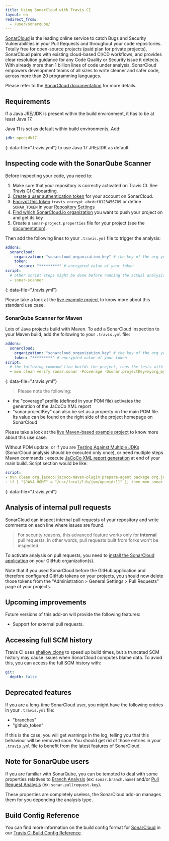 ```yaml
---
title: Using SonarCloud with Travis CI
layout: en
redirect_from:
  - /user/sonarqube/
---
```


[SonarCloud](https://sonarcloud.io) is the leading online service to catch Bugs and Security Vulnerabilities in your Pull Requests and throughout your code repositories. Totally free for open-source projects (paid plan for private projects), SonarCloud pairs with existing cloud-based CI/CD workflows, and provides clear resolution guidance for any Code Quality or Security issue it detects. With already more than 1 billion lines of code under analysis, SonarCloud empowers development teams of all sizes to write cleaner and safer code, across more than 20 programming languages.

Please refer to the [SonarCloud documentation](https://sonarcloud.io/documentation) for more details.

## Requirements

If a Java JRE/JDK is present within the build environment, it has to be at least Java 17.

Java 11 is set as default within build environments, Add:
```yaml
jdk: openjdk17
```
{: data-file=".travis.yml"}
to use Java 17 JRE/JDK as default.

## Inspecting code with the SonarQube Scanner

Before inspecting your code, you need to:

1. Make sure that your repository is correctly activated on Travis CI. See [Travis CI Onboarding](/user/onboarding/).
2. [Create a user authentication token](https://sonarcloud.io/account/security) for your account on SonarCloud.
3. [Encrypt this token](/user/encryption-keys/#usage) `travis encrypt abcdef0123456789` or define `SONAR_TOKEN` in your [Repository Settings](/user/environment-variables/#defining-variables-in-repository-settings)
4. [Find which SonarCloud.io organization](https://sonarcloud.io/account/organizations) you want to push your project on and get its key
5. Create a `sonar-project.properties` file for your project (see the [documentation](http://redirect.sonarsource.com/doc/install-configure-scanner.html)).

Then add the following lines to your `.travis.yml` file to trigger the analysis:

```yaml
addons:
  sonarcloud:
    organization: "sonarcloud_organization_key" # the key of the org you chose at step #3
    token:
      secure: "*********" # encrypted value of your token
script:
  # other script steps might be done before running the actual analysis
  - sonar-scanner
```
{: data-file=".travis.yml"}

Please take a look at the [live example project](https://github.com/SonarSource/sq-com_example_standard-sqscanner-travis) to know more about this standard use case.

### SonarQube Scanner for Maven

Lots of Java projects build with Maven. To add a SonarCloud inspection to your Maven build, add the following to your `.travis.yml` file:

```yaml
addons:
  sonarcloud:
    organization: "sonarcloud_organization_key" # the key of the org you chose at step #3
    token: "*********" # encrypted value of your token
script:
  # the following command line builds the project, runs the tests with coverage and then execute the SonarCloud analysis
  - mvn clean verify sonar:sonar -Pcoverage -Dsonar.projectKey=myorg_myrepo
```
{: data-file=".travis.yml"}

> Please note the following:
- the "coverage" profile (defined in your POM file) activates the generation of the JaCoCo XML report
- "sonar.projectKey" can also be set as a property on the main POM file. Its value can be found on the right side of the project homepage on SonarCloud

Please take a look at the [live Maven-based example project](https://github.com/SonarSource/sq-com_example_java-maven-travis) to know more about this use case.

Without POM update, or if you are [Testing Against Multiple JDKs](/user/languages/java/#testing-against-multiple-jdks) (SonarCloud analysis should be executed only once), or need multiple steps Maven commands ; execute [JaCoCo XML report generation](https://www.eclemma.org/jacoco/trunk/doc/report-mojo.html) at end of your main build. Script section would be like:

```yaml
script:
- mvn clean org.jacoco:jacoco-maven-plugin:prepare-agent package org.jacoco:jacoco-maven-plugin:report
- if [ "$JAVA_HOME" = "/usr/local/lib/jvm/openjdk11" ]; then mvn sonar:sonar; fi
```
{: data-file=".travis.yml"}

## Analysis of internal pull requests

SonarCloud can inspect internal pull requests of your repository and write comments on each line where issues are found.

> For security reasons, this advanced feature works only for **internal** pull requests. In other words, pull requests built from forks won't be inspected.

To activate analysis on pull requests, you need to [install the SonarCloud application](https://github.com/apps/sonarcloud) on your GitHub organization(s).

Note that if you used SonarCloud before the GitHub application and therefore configured GitHub tokens on your projects, you should now delete those tokens from the "Administration > General Settings > Pull Requests" page of your projects.

## Upcoming improvements

Future versions of this add-on will provide the following features:

- Support for external pull requests.

## Accessing full SCM history

Travis CI uses [shallow clone](https://docs.travis-ci.com/user/customizing-the-build/#git-clone-depth) to speed up build times, but a truncated SCM history may cause issues when SonarCloud computes blame data. To avoid this, you can access the full SCM history with:

```yaml
git:
  depth: false
```

## Deprecated features

If you are a long-time SonarCloud user, you might have the following entries in your `.travis.yml` file:
- "branches"
- "github_token"

If this is the case, you will get warnings in the log, telling you that this behaviour will be removed soon. You should get rid of those entries in your `.travis.yml` file to benefit from the latest features of SonarCloud.

## Note for SonarQube users

If you are familiar with SonarQube, you can be tempted to deal with some properties relatives to [Branch Analysis](https://docs.sonarqube.org/display/SONAR/Branch+Analysis) (ex: `sonar.branch.name`) and/or [Pull Request Analysis](https://docs.sonarqube.org/display/SONAR/Pull+Request+Analysis) (ex: `sonar.pullrequest.key`).

These properties are completely useless, the SonarCloud add-on manages them for you depending the analysis type.

## Build Config Reference

You can find more information on the build config format for [SonarCloud](https://config.travis-ci.com/ref/job/addons/sonarcloud) in our [Travis CI Build Config Reference](https://config.travis-ci.com/).

